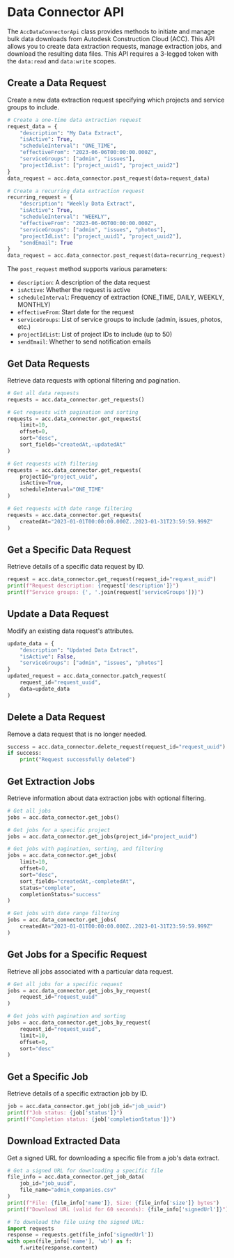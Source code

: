 # Data Connector API

The `AccDataConnectorApi` class provides methods to initiate and manage bulk data downloads from Autodesk Construction Cloud (ACC). This API allows you to create data extraction requests, manage extraction jobs, and download the resulting data files.
This API requires a 3-legged token with the `data:read` and `data:write` scopes.

## Create a Data Request

Create a new data extraction request specifying which projects and service groups to include.

```python
# Create a one-time data extraction request
request_data = {
    "description": "My Data Extract",
    "isActive": True,
    "scheduleInterval": "ONE_TIME",
    "effectiveFrom": "2023-06-06T00:00:00.000Z",
    "serviceGroups": ["admin", "issues"],
    "projectIdList": ["project_uuid1", "project_uuid2"]
}
data_request = acc.data_connector.post_request(data=request_data)

# Create a recurring data extraction request
recurring_request = {
    "description": "Weekly Data Extract",
    "isActive": True,
    "scheduleInterval": "WEEKLY",
    "effectiveFrom": "2023-06-06T00:00:00.000Z",
    "serviceGroups": ["admin", "issues", "photos"],
    "projectIdList": ["project_uuid1", "project_uuid2"],
    "sendEmail": True
}
data_request = acc.data_connector.post_request(data=recurring_request)
```

The `post_request` method supports various parameters:

- `description`: A description of the data request
- `isActive`: Whether the request is active
- `scheduleInterval`: Frequency of extraction (ONE_TIME, DAILY, WEEKLY, MONTHLY)
- `effectiveFrom`: Start date for the request
- `serviceGroups`: List of service groups to include (admin, issues, photos, etc.)
- `projectIdList`: List of project IDs to include (up to 50)
- `sendEmail`: Whether to send notification emails

## Get Data Requests

Retrieve data requests with optional filtering and pagination.

```python
# Get all data requests
requests = acc.data_connector.get_requests()

# Get requests with pagination and sorting
requests = acc.data_connector.get_requests(
    limit=10,
    offset=0,
    sort="desc",
    sort_fields="createdAt,-updatedAt"
)

# Get requests with filtering
requests = acc.data_connector.get_requests(
    projectId="project_uuid",
    isActive=True,
    scheduleInterval="ONE_TIME"
)

# Get requests with date range filtering
requests = acc.data_connector.get_requests(
    createdAt="2023-01-01T00:00:00.000Z..2023-01-31T23:59:59.999Z"
)
```

## Get a Specific Data Request

Retrieve details of a specific data request by ID.

```python
request = acc.data_connector.get_request(request_id="request_uuid")
print(f"Request description: {request['description']}")
print(f"Service groups: {', '.join(request['serviceGroups'])}")
```

## Update a Data Request

Modify an existing data request's attributes.

```python
update_data = {
    "description": "Updated Data Extract",
    "isActive": False,
    "serviceGroups": ["admin", "issues", "photos"]
}
updated_request = acc.data_connector.patch_request(
    request_id="request_uuid",
    data=update_data
)
```

## Delete a Data Request

Remove a data request that is no longer needed.

```python
success = acc.data_connector.delete_request(request_id="request_uuid")
if success:
    print("Request successfully deleted")
```

## Get Extraction Jobs

Retrieve information about data extraction jobs with optional filtering.

```python
# Get all jobs
jobs = acc.data_connector.get_jobs()

# Get jobs for a specific project
jobs = acc.data_connector.get_jobs(project_id="project_uuid")

# Get jobs with pagination, sorting, and filtering
jobs = acc.data_connector.get_jobs(
    limit=10,
    offset=0,
    sort="desc",
    sort_fields="createdAt,-completedAt",
    status="complete",
    completionStatus="success"
)

# Get jobs with date range filtering
jobs = acc.data_connector.get_jobs(
    createdAt="2023-01-01T00:00:00.000Z..2023-01-31T23:59:59.999Z"
)
```

## Get Jobs for a Specific Request

Retrieve all jobs associated with a particular data request.

```python
# Get all jobs for a specific request
jobs = acc.data_connector.get_jobs_by_request(
    request_id="request_uuid"
)

# Get jobs with pagination and sorting
jobs = acc.data_connector.get_jobs_by_request(
    request_id="request_uuid",
    limit=10,
    offset=0,
    sort="desc"
)
```

## Get a Specific Job

Retrieve details of a specific extraction job by ID.

```python
job = acc.data_connector.get_job(job_id="job_uuid")
print(f"Job status: {job['status']}")
print(f"Completion status: {job['completionStatus']}")
```

## Download Extracted Data

Get a signed URL for downloading a specific file from a job's data extract.

```python
# Get a signed URL for downloading a specific file
file_info = acc.data_connector.get_job_data(
    job_id="job_uuid",
    file_name="admin_companies.csv"
)
print(f"File: {file_info['name']}, Size: {file_info['size']} bytes")
print(f"Download URL (valid for 60 seconds): {file_info['signedUrl']}")

# To download the file using the signed URL:
import requests
response = requests.get(file_info['signedUrl'])
with open(file_info['name'], 'wb') as f:
    f.write(response.content)
```
